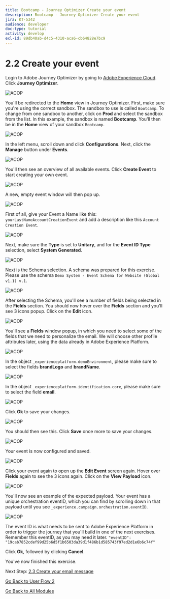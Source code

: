 ```yaml
---
title: Bootcamp - Journey Optimizer Create your event
description: Bootcamp - Journey Optimizer Create your event
jira: KT-5342
audience: developer
doc-type: tutorial
activity: develop
exl-id: 89db40ab-d4c5-4310-aca6-cb64828e7bc9
---
```

# 2.2 Create your event

Login to Adobe Journey Optimizer by going to [Adobe Experience Cloud](https://experience.adobe.com). Click **Journey Optimizer**.

![ACOP](./images/acophome.png)

You'll be redirected to the **Home**  view in Journey Optimizer. First, make sure you're using the correct sandbox. The sandbox to use is called `Bootcamp`. To change from one sandbox to another, click on **Prod** and select the sandbox from the list. In this example, the sandbox is named **Bootcamp**. You'll then be in the **Home** view of your sandbox `Bootcamp`.

![ACOP](./images/acoptriglp.png)

In the left menu, scroll down and click **Configurations**. Next, click the **Manage** button under **Events**.

![ACOP](./images/acopmenu.png)

You'll then see an overview of all available events. Click **Create Event** to start creating your own event.

![ACOP](./images/emptyevent.png)

A new, empty event window will then pop up.

![ACOP](./images/emptyevent1.png)

First of all, give your Event a Name like this: `yourLastNameAccountCreationEvent` and add a description like this `Account Creation Event`.

![ACOP](./images/eventdescription.png)

Next, make sure the **Type** is set to **Unitary**, and for the **Event ID Type** selection, select **System Generated**.

![ACOP](./images/eventidtype.png)

Next is the Schema selection. A schema was prepared for this exercise. Please use the schema `Demo System - Event Schema for Website (Global v1.1) v.1`.

![ACOP](./images/eventschema.png)

After selecting the Schema, you'll see a number of fields being selected in the **Fields** section. You should now hover over the **Fields** section and you'll see 3 icons popup. Click on the **Edit** icon.

![ACOP](./images/eventpayload.png)

You'll see a **Fields** window popup, in which you need to select some of the fields that we need to personalize the email.  We will choose other profile attributes later, using the data already in Adobe Experience Platform.

![ACOP](./images/eventfields.png)

In the object `_experienceplatform.demoEnvironment`, please make sure to select the fields **brandLogo** and **brandName**.

![ACOP](./images/eventpayloadbr.png)

In the object `_experienceplatform.identification.core`, please make sure to select the field **email**.

![ACOP](./images/eventpayloadbrid.png)

Click **Ok** to save your changes.

![ACOP](./images/saveok.png)

You should then see this. Click **Save** once more to save your changes.

![ACOP](./images/eventsave.png)

Your event is now configured and saved.

![ACOP](./images/eventdone.png)

Click your event again to open up the **Edit Event** screen again. Hover over **Fields** again to see the 3 icons again. Click on the **View Payload** icon. 

![ACOP](./images/viewevent.png)

You'll now see an example of the expected payload.
Your event has a unique orchestration eventID, which you can find by scrolling down in that payload until you see `_experience.campaign.orchestration.eventID`.

![ACOP](./images/payloadeventID.png)

The event ID is what needs to be sent to Adobe Experience Platform in order to trigger the journey that you'll build in one of the next exercises. Remember this eventID, as you may need it later.
`"eventID": "19cab7852cdef99d25b6d5f1b6503da39d1f486b1d585743f97ed2d1e6b6c74f"`

Click **Ok**, followed by clicking **Cancel**.

You've now finished this exercise.

Next Step: [2.3 Create your email message](./ex3.md)

[Go Back to User Flow 2](./uc2.md)

[Go Back to All Modules](../../overview.md)
